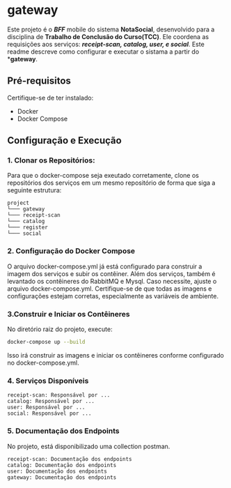 ﻿# gateway

Este projeto é o ***BFF*** mobile do sistema **NotaSocial**, desenvolvido para a disciplina de **Trabalho de Conclusão do Curso(TCC)**. Ele coordena as requisições aos serviços: ***receipt-scan, catalog, user, e social***.
Este readme descreve como configurar e executar o sistama a partir do ***gateway**.

## Pré-requisitos

Certifique-se de ter instalado:

- Docker
- Docker Compose

## Configuração e Execução

### 1. Clonar os Repositórios:
Para que o docker-compose seja exeutado corretamente, clone os repositórios dos serviços em um mesmo repositório de forma que siga a seguinte estrutura:

```
project
└─── gateway
└─── receipt-scan
└─── catalog
└─── register
└─── social
```

### 2. Configuração do Docker Compose

O arquivo docker-compose.yml já está configurado para construir a imagem dos serviços e subir os contêiner. Além dos serviços, também é levantado os contêineres do RabbitMQ e Mysql.
Caso necessite, ajuste o arquivo docker-compose.yml. Certifique-se de que todas as imagens e configurações estejam corretas, especialmente as variáveis de ambiente.

### 3.Construir e Iniciar os Contêineres

No diretório raiz do projeto, execute:

```bash
docker-compose up --build
```

Isso irá construir as imagens e iniciar os contêineres conforme configurado no docker-compose.yml.


### 4. Serviços Disponíveis

    receipt-scan: Responsável por ...
    catalog: Responsável por ...
    user: Responsável por ...
    social: Responsável por ...

### 5. Documentação dos Endpoints

No projeto, está disponibilizado uma collection postman.


    receipt-scan: Documentação dos endpoints
    catalog: Documentação dos endpoints
    user: Documentação dos endpoints
    gateway: Documentação dos endpoints

    

